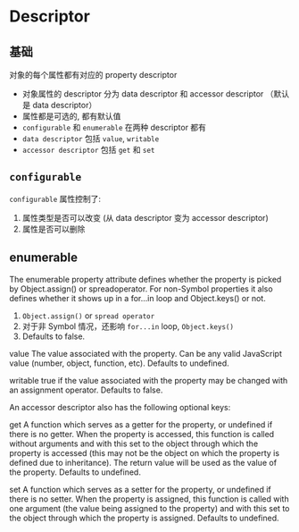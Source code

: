 # Descriptor

## 基础

对象的每个属性都有对应的 property descriptor

- 对象属性的 descriptor 分为 data descriptor 和 accessor descriptor （默认是 data descriptor）
- 属性都是可选的, 都有默认值
- `configurable` 和 `enumerable` 在两种 descriptor 都有
- `data descriptor` 包括 `value`, `writable`
- `accessor descriptor` 包括 `get` 和 `set`

## `configurable`

`configurable` 属性控制了:

1. 属性类型是否可以改变 (从 data descriptor 变为 accessor descriptor)
2. 属性是否可以删除

## enumerable

The enumerable property attribute defines whether the property is picked by Object.assign() or spreadoperator. For non-Symbol properties it also defines whether it shows up in a for...in loop and Object.keys() or not.

1. `Object.assign()` or `spread operator`
2. 对于非 Symbol 情况，还影响 `for...in` loop, `Object.keys()` 
3. Defaults to false.

value
The value associated with the property. Can be any valid JavaScript value (number, object, function, etc). Defaults to undefined.

writable
true if the value associated with the property may be changed with an assignment operator. Defaults to false.

An accessor descriptor also has the following optional keys:

get
A function which serves as a getter for the property, or undefined if there is no getter. When the property is accessed, this function is called without arguments and with this set to the object through which the property is accessed (this may not be the object on which the property is defined due to inheritance). The return value will be used as the value of the property. Defaults to undefined.

set
A function which serves as a setter for the property, or undefined if there is no setter. When the property is assigned, this function is called with one argument (the value being assigned to the property) and with this set to the object through which the property is assigned. Defaults to undefined.